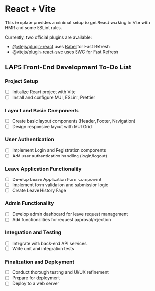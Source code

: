 # React + Vite

This template provides a minimal setup to get React working in Vite with HMR and some ESLint rules.

Currently, two official plugins are available:

- [@vitejs/plugin-react](https://github.com/vitejs/vite-plugin-react/blob/main/packages/plugin-react/README.md) uses [Babel](https://babeljs.io/) for Fast Refresh
- [@vitejs/plugin-react-swc](https://github.com/vitejs/vite-plugin-react-swc) uses [SWC](https://swc.rs/) for Fast Refresh


## LAPS Front-End Development To-Do List

### Project Setup
- [ ] Initialize React project with Vite
- [ ] Install and configure MUI, ESLint, Prettier

### Layout and Basic Components
- [ ] Create basic layout components (Header, Footer, Navigation)
- [ ] Design responsive layout with MUI Grid

### User Authentication
- [ ] Implement Login and Registration components
- [ ] Add user authentication handling (login/logout)

### Leave Application Functionality
- [ ] Develop Leave Application Form component
- [ ] Implement form validation and submission logic
- [ ] Create Leave History Page

### Admin Functionality
- [ ] Develop admin dashboard for leave request management
- [ ] Add functionalities for request approval/rejection

### Integration and Testing
- [ ] Integrate with back-end API services
- [ ] Write unit and integration tests

### Finalization and Deployment
- [ ] Conduct thorough testing and UI/UX refinement
- [ ] Prepare for deployment
- [ ] Deploy to a web server
